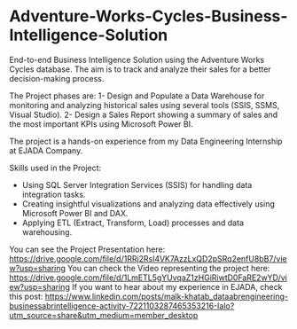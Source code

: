 # Adventure-Works-Cycles-Business-Intelligence-Solution
 End-to-end Business Intelligence Solution using the Adventure Works Cycles database. The aim is to track and analyze their sales for a better decision-making process.

 The Project phases are:
 1- Design and Populate a Data Warehouse for monitoring and analyzing historical sales using several tools (SSIS, SSMS, Visual Studio).
 2- Design a Sales Report showing a summary of sales and the most important KPIs using Microsoft Power BI. 

The project is a hands-on experience from my Data Engineering Internship at EJADA Company.

Skills used in the Project:
- Using SQL Server Integration Services (SSIS) for handling data integration tasks. 
- Creating insightful visualizations and analyzing data effectively using Microsoft Power BI and DAX. 
- Applying ETL (Extract, Transform, Load) processes and data warehousing. 

You can see the Project Presentation here: https://drive.google.com/file/d/1RRj2Rsl4VK7AzzLxQD2pSRq2enfU8bB7/view?usp=sharing
You can check the Video representing the project here: https://drive.google.com/file/d/1LmETL5gYUvqaZ1zHGiRiwtD0FaRE2wYD/view?usp=sharing
If you want to hear about my experience in EJADA, check this post: https://www.linkedin.com/posts/malk-khatab_dataabrengineering-businessabrintelligence-activity-7221103287465353216-Ialo?utm_source=share&utm_medium=member_desktop
